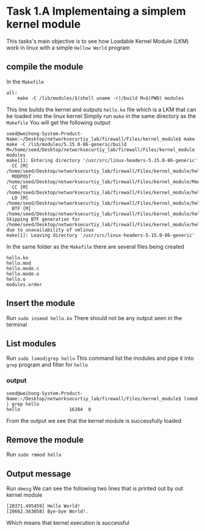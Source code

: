 # Task 1.A Implementaing a simplem kernel module
This tasks's main objective is to see how Loadable Kernel Module (LKM) work in linux with a simple `Hellow World` program

## compile the module

In the `Makefile` 
```
all:
	make -C /lib/modules/$(shell uname -r)/build M=$(PWD) modules
```
This line builds the kernel and outputs `hello.ko` file which is a LKM that can be loaded into the linux kernel
Simpily run `make` in the same directory as the `Makefile`
You will get the following output 
```
seed@weihong-System-Product-Name:~/Desktop/networksecurtiy_lab/firewall/Files/kernel_module$ make
make -C /lib/modules/5.15.0-86-generic/build M=/home/seed/Desktop/networksecurtiy_lab/firewall/Files/kernel_module modules
make[1]: Entering directory '/usr/src/linux-headers-5.15.0-86-generic'
  CC [M]  /home/seed/Desktop/networksecurtiy_lab/firewall/Files/kernel_module/hello.o
  MODPOST /home/seed/Desktop/networksecurtiy_lab/firewall/Files/kernel_module/Module.symvers
  CC [M]  /home/seed/Desktop/networksecurtiy_lab/firewall/Files/kernel_module/hello.mod.o
  LD [M]  /home/seed/Desktop/networksecurtiy_lab/firewall/Files/kernel_module/hello.ko
  BTF [M] /home/seed/Desktop/networksecurtiy_lab/firewall/Files/kernel_module/hello.ko
Skipping BTF generation for /home/seed/Desktop/networksecurtiy_lab/firewall/Files/kernel_module/hello.ko due to unavailability of vmlinux
make[1]: Leaving directory '/usr/src/linux-headers-5.15.0-86-generic'
```
In the same folder as the `Makefile` there are several files being created
```
hello.ko
hello.mod
hello.mode.c
hello.mode.o
hello.o
modules.order
```

## Insert the module
Run `sudo insmod hello.ko`
There should not be any output seen in the terminal

## List modules

Run `sudo lsmod|grep hello`
This command list the modules and pipe it into `grep` program and filter for `hello`

### output
```
seed@weihong-System-Product-Name:~/Desktop/networksecurtiy_lab/firewall/Files/kernel_module$ lsmod | grep hello
hello                  16384  0
```

From the output we see that the kernel module is successfully loaded

## Remove the module
Run `sudo rmmod hello`

## Output message
Run `dmesg`
We can see the following two lines that is printed out by out kernel module
```
[20371.495459] Hello World!
[20662.363058] Bye-bye World!.
```
Which means that kernel execution is successful
